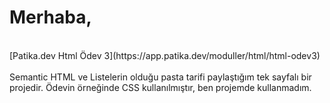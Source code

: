 # Merhaba,
<br>
[Patika.dev Html Ödev 3](https://app.patika.dev/moduller/html/html-odev3)
<br>
<br>
Semantic HTML ve Listelerin olduğu pasta tarifi paylaştığım tek sayfalı bir projedir. Ödevin örneğinde CSS kullanılmıştır, ben projemde kullanmadım.
